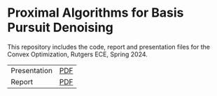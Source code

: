 # Proximal Algorithms for Basis Pursuit Denoising
This repository includes the code, report and presentation files for the Convex Optimization, Rutgers ECE, Spring 2024.

|||
| :--- | :---: |
| Presentation | [PDF](./presentation.pdf) |
| Report| [PDF](./report.pdf) |
